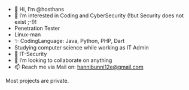 - 👋 Hi, I’m @hosthans
- 👀 I’m interested in Coding and CyberSecurity (!but Security does not exist ;-!)!
- Penetration Tester
- Linux-man
- ✨ CodingLanguage: Java, Python, PHP, Dart
- Studying computer science while working as IT Admin
- 🌱 IT-Security
- 💞️ I’m looking to collaborate on anything
- 📫 Reach me via Mail on: hannibunni12e@gmail.com

Most projects are private.
